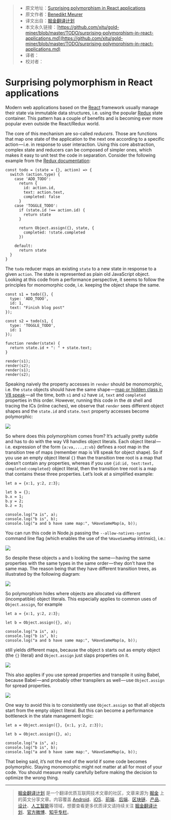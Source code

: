 > * 原文地址：[Surprising polymorphism in React applications](https://medium.com/@bmeurer/surprising-polymorphism-in-react-applications-63015b50abc)
> * 原文作者：[Benedikt Meurer](https://medium.com/@bmeurer?source=post_header_lockup)
> * 译文出自：[掘金翻译计划](https://github.com/xitu/gold-miner)
> * 本文永久链接：[https://github.com/xitu/gold-miner/blob/master/TODO/surprising-polymorphism-in-react-applications.md](https://github.com/xitu/gold-miner/blob/master/TODO/surprising-polymorphism-in-react-applications.md)
> * 译者：
> * 校对者：

# Surprising polymorphism in React applications

Modern web applications based on the [React](https://facebook.github.io/react/) framework usually manage their state via immutable data structures, i.e. using the popular [Redux](http://redux.js.org/) state container. This pattern has a couple of benefits and is becoming ever more popular even outside the React/Redux world.

The core of this mechanism are so-called _reducers_. Those are functions that map one state of the application to the next one according to a specific action — i.e. in response to user interaction. Using this core abstraction, complex state and reducers can be composed of simpler ones, which makes it easy to unit test the code in separation. Consider the following example from the [Redux documentation](http://redux.js.org/docs/basics/ExampleTodoList.html):

```
const todo = (state = {}, action) => {
  switch (action.type) {
    case 'ADD_TODO':
      return {
        id: action.id,
        text: action.text,
        completed: false
      }
    case 'TOGGLE_TODO':
      if (state.id !== action.id) {
        return state
      }

      return Object.assign({}, state, {
        completed: !state.completed
      })

    default:
      return state
  }
}
```

The `todo` reducer maps an existing `state` to a new state in response to a given `action`. The state is represented as plain old JavaScript object. Looking at this code from a performance perspective, it seems to follow the principles for monomorphic code, i.e. keeping the object shape the same.

```
const s1 = todo({}, {
  type: 'ADD_TODO',
  id: 1,
  text: "Finish blog post"
});

const s2 = todo(s1, {
  type: 'TOGGLE_TODO',
  id: 1
});

function render(state) {
  return state.id + ": " + state.text;
}

render(s1);
render(s2);
render(s1);
render(s2);
```

Speaking naively the property accesses in `render` should be monomorphic, i.e. the `state` objects should have the same shape — [map or hidden class in V8 speak](https://github.com/v8/v8/wiki/Design%20Elements#fast-property-access) — all the time, both `s1` and `s2` have `id`, `text` and `completed` properties in this order. However, running this code in the `d8` shell and tracing the ICs (inline caches), we observe that `render` sees different object shapes and the `state.id` and `state.text` property accesses become polymorphic:

![](https://cdn-images-1.medium.com/max/800/1*FrfEaOkxshIj79wJDQyrIQ.png)

So where does this polymorphism comes from? It’s actually pretty subtle and has to do with the way V8 handles object literals. Each object literal — i.e. expression of the form `{a:va,...,z:vb}` defines a root map in the transition tree of maps (remember map is V8 speak for object shape). So if you use an empty object literal `{}` than the transition tree root is a map that doesn’t contain any properties, whereas if you use `{id:id, text:text, completed:completed}` object literal, then the transition tree root is a map that contains these three properties. Let’s look at a simplified example:

```
let a = {x:1, y:2, z:3};

let b = {};
b.x = 1;
b.y = 2;
b.z = 3;

console.log("a is", a);
console.log("b is", b);
console.log("a and b have same map:", %HaveSameMap(a, b));
```

You can run this code in Node.js passing the `--allow-natives-syntax` command line flag (which enables the use of the `%HaveSameMap` intrinsic), i.e.:

![](https://cdn-images-1.medium.com/max/800/1*yzSaH_AE5z7r9PWBXlvwWg.png)

So despite these objects `a` and `b` looking the same — having the same properties with the same types in the same order — they don’t have the same map. The reason being that they have different transition trees, as illustrated by the following diagram:

![](https://cdn-images-1.medium.com/max/800/1*fkbEgBWk74icFH1yZIH7Lw.png)

So polymorphism hides where objects are allocated via different (incompatible) object literals. This especially applies to common uses of `Object.assign`, for example

```
let a = {x:1, y:2, z:3};

let b = Object.assign({}, a);

console.log("a is", a);
console.log("b is", b);
console.log("a and b have same map:", %HaveSameMap(a, b));
```

still yields different maps, because the object `b` starts out as empty object (the `{}` literal) and `Object.assign` just slaps properties on it.

![](https://cdn-images-1.medium.com/max/800/1*Xu-nIj21gj-GlHDkzsSOSA.png)

This also applies if you use spread properties and transpile it using Babel, because Babel — and probably other transpilers as well — use `Object.assign` for spread properties.

![](https://cdn-images-1.medium.com/max/800/1*F2x8lRcZ83pQDvftelFOgA.png)

One way to avoid this is to consistently use `Object.assign` so that all objects start from the empty object literal. But this can become a performance bottleneck in the state management logic:

```
let a = Object.assign({}, {x:1, y:2, z:3});

let b = Object.assign({}, a);

console.log("a is", a);
console.log("b is", b);
console.log("a and b have same map:", %HaveSameMap(a, b));
```

That being said, it’s not the end of the world if some code becomes polymorphic. Staying monomorphic might not matter at all for most of your code. You should measure really carefully before making the decision to optimize the wrong thing.


---

> [掘金翻译计划](https://github.com/xitu/gold-miner) 是一个翻译优质互联网技术文章的社区，文章来源为 [掘金](https://juejin.im) 上的英文分享文章。内容覆盖 [Android](https://github.com/xitu/gold-miner#android)、[iOS](https://github.com/xitu/gold-miner#ios)、[前端](https://github.com/xitu/gold-miner#前端)、[后端](https://github.com/xitu/gold-miner#后端)、[区块链](https://github.com/xitu/gold-miner#区块链)、[产品](https://github.com/xitu/gold-miner#产品)、[设计](https://github.com/xitu/gold-miner#设计)、[人工智能](https://github.com/xitu/gold-miner#人工智能)等领域，想要查看更多优质译文请持续关注 [掘金翻译计划](https://github.com/xitu/gold-miner)、[官方微博](http://weibo.com/juejinfanyi)、[知乎专栏](https://zhuanlan.zhihu.com/juejinfanyi)。
